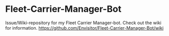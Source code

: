 # Fleet-Carrier-Manager-Bot
Issue/Wiki-repository for my Fleet Carrier Manager-bot.
Check out the wiki for information.
https://github.com/Envisitor/Fleet-Carrier-Manager-Bot/wiki
